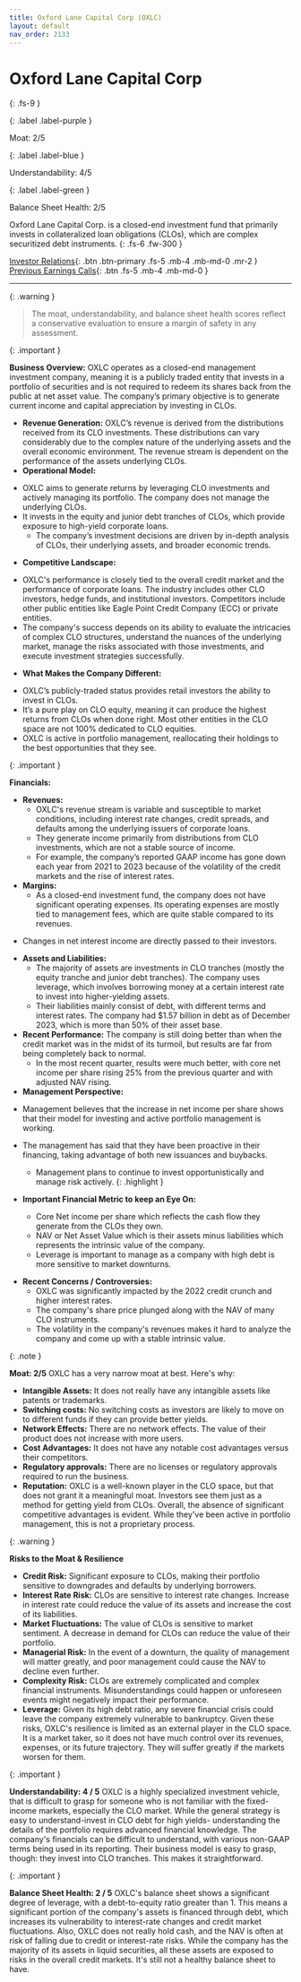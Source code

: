```yaml
---
title: Oxford Lane Capital Corp (OXLC)
layout: default
nav_order: 2133
---
```


# Oxford Lane Capital Corp
{: .fs-9 }

{: .label .label-purple }

Moat: 2/5

{: .label .label-blue }

Understandability: 4/5

{: .label .label-green }

Balance Sheet Health: 2/5

Oxford Lane Capital Corp. is a closed-end investment fund that primarily invests in collateralized loan obligations (CLOs), which are complex securitized debt instruments.
{: .fs-6 .fw-300 }

[Investor Relations](https://www.google.com/search?q=OXLC+investor+relations){: .btn .btn-primary .fs-5 .mb-4 .mb-md-0 .mr-2 }
[Previous Earnings Calls](https://discountingcashflows.com/company/OXLC/transcripts/){: .btn .fs-5 .mb-4 .mb-md-0 }

---

{: .warning }
>The moat, understandability, and balance sheet health scores reflect a conservative evaluation to ensure a margin of safety in any assessment.



{: .important }

**Business Overview:**
OXLC operates as a closed-end management investment company, meaning it is a publicly traded entity that invests in a portfolio of securities and is not required to redeem its shares back from the public at net asset value. The company’s primary objective is to generate current income and capital appreciation by investing in CLOs.

*   **Revenue Generation:** OXLC’s revenue is derived from the distributions received from its CLO investments. These distributions can vary considerably due to the complex nature of the underlying assets and the overall economic environment. The revenue stream is dependent on the performance of the assets underlying CLOs.
*    **Operational Model:**
  -   OXLC aims to generate returns by leveraging CLO investments and actively managing its portfolio. The company does not manage the underlying CLOs. 
   - It invests in the equity and junior debt tranches of CLOs, which provide exposure to high-yield corporate loans. 
     - The company’s investment decisions are driven by in-depth analysis of CLOs, their underlying assets, and broader economic trends.
 *   **Competitive Landscape:**
  -   OXLC's performance is closely tied to the overall credit market and the performance of corporate loans. The industry includes other CLO investors, hedge funds, and institutional investors. Competitors include other public entities like Eagle Point Credit Company (ECC) or private entities.
   - The company's success depends on its ability to evaluate the intricacies of complex CLO structures, understand the nuances of the underlying market, manage the risks associated with those investments, and execute investment strategies successfully.
 * **What Makes the Company Different:**
  -   OXLC’s publicly-traded status provides retail investors the ability to invest in CLOs.
  -   It’s a pure play on CLO equity, meaning it can produce the highest returns from CLOs when done right. Most other entities in the CLO space are not 100% dedicated to CLO equities. 
  -   OXLC is active in portfolio management, reallocating their holdings to the best opportunities that they see. 

{: .important }

**Financials:**

* **Revenues:**
    - OXLC's revenue stream is variable and susceptible to market conditions, including interest rate changes, credit spreads, and defaults among the underlying issuers of corporate loans. 
   - They generate income primarily from distributions from CLO investments, which are not a stable source of income.
    - For example, the company’s reported GAAP income has gone down each year from 2021 to 2023 because of the volatility of the credit markets and the rise of interest rates. 
 * **Margins:**
    - As a closed-end investment fund, the company does not have significant operating expenses. Its operating expenses are mostly tied to management fees, which are quite stable compared to its revenues. 
  -   Changes in net interest income are directly passed to their investors.
* **Assets and Liabilities:**
    -  The majority of assets are investments in CLO tranches (mostly the equity tranche and junior debt tranches). The company uses leverage, which involves borrowing money at a certain interest rate to invest into higher-yielding assets. 
    -   Their liabilities mainly consist of debt, with different terms and interest rates. The company had $1.57 billion in debt as of December 2023, which is more than 50% of their asset base.
*   **Recent Performance:** The company is still doing better than when the credit market was in the midst of its turmoil, but results are far from being completely back to normal. 
    - In the most recent quarter, results were much better, with core net income per share rising 25% from the previous quarter and with adjusted NAV rising. 
 *   **Management Perspective:**
  - Management believes that the increase in net income per share shows that their model for investing and active portfolio management is working.
  - The management has said that they have been proactive in their financing, taking advantage of both new issuances and buybacks.
    - Management plans to continue to invest opportunistically and manage risk actively.
{: .highlight }

   - **Important Financial Metric to keep an Eye On:**
      - Core Net income per share which reflects the cash flow they generate from the CLOs they own. 
      - NAV or Net Asset Value which is their assets minus liabilities which represents the intrinsic value of the company.
      - Leverage is important to manage as a company with high debt is more sensitive to market downturns.
* **Recent Concerns / Controversies:**
  - OXLC was significantly impacted by the 2022 credit crunch and higher interest rates. 
  -   The company's share price plunged along with the NAV of many CLO instruments.
  - The volatility in the company's revenues makes it hard to analyze the company and come up with a stable intrinsic value.

{: .note }

   **Moat: 2/5**
OXLC has a very narrow moat at best. Here's why:
*  **Intangible Assets:** It does not really have any intangible assets like patents or trademarks. 
*  **Switching costs:** No switching costs as investors are likely to move on to different funds if they can provide better yields.
*   **Network Effects:** There are no network effects. The value of their product does not increase with more users. 
 *   **Cost Advantages:** It does not have any notable cost advantages versus their competitors.
*   **Regulatory approvals:** There are no licenses or regulatory approvals required to run the business.
*  **Reputation:** OXLC is a well-known player in the CLO space, but that does not grant it a meaningful moat. Investors see them just as a method for getting yield from CLOs. 
Overall, the absence of significant competitive advantages is evident. While they've been active in portfolio management, this is not a proprietary process.

{: .warning }

**Risks to the Moat & Resilience**
*  **Credit Risk:** Significant exposure to CLOs, making their portfolio sensitive to downgrades and defaults by underlying borrowers.
*   **Interest Rate Risk:** CLOs are sensitive to interest rate changes. Increase in interest rate could reduce the value of its assets and increase the cost of its liabilities.
*  **Market Fluctuations:** The value of CLOs is sensitive to market sentiment. A decrease in demand for CLOs can reduce the value of their portfolio. 
*   **Managerial Risk:** In the event of a downturn, the quality of management will matter greatly, and poor management could cause the NAV to decline even further. 
*   **Complexity Risk:** CLOs are extremely complicated and complex financial instruments. Misunderstandings could happen or unforeseen events might negatively impact their performance. 
*  **Leverage:** Given its high debt ratio, any severe financial crisis could leave the company extremely vulnerable to bankruptcy.
Given these risks, OXLC's resilience is limited as an external player in the CLO space. It is a market taker, so it does not have much control over its revenues, expenses, or its future trajectory. They will suffer greatly if the markets worsen for them.

{: .important }

**Understandability: 4 / 5**
OXLC is a highly specialized investment vehicle, that is difficult to grasp for someone who is not familiar with the fixed-income markets, especially the CLO market. While the general strategy is easy to understand-invest in CLO debt for high yields- understanding the details of the portfolio requires advanced financial knowledge.
The company's financials can be difficult to understand, with various non-GAAP terms being used in its reporting.
Their business model is easy to grasp, though: they invest into CLO tranches. This makes it straightforward.

{: .important }

**Balance Sheet Health: 2 / 5**
OXLC's balance sheet shows a significant degree of leverage, with a debt-to-equity ratio greater than 1. This means a significant portion of the company's assets is financed through debt, which increases its vulnerability to interest-rate changes and credit market fluctuations. Also, OXLC does not really hold cash, and the NAV is often at risk of falling due to credit or interest-rate risks.
While the company has the majority of its assets in liquid securities, all these assets are exposed to risks in the overall credit markets. It's still not a healthy balance sheet to have.